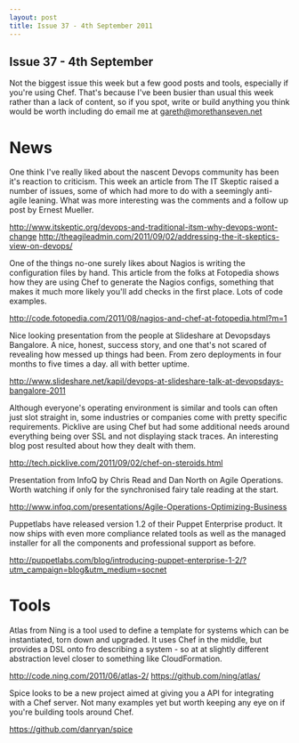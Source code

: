 ```yaml
--- 
layout: post
title: Issue 37 - 4th September 2011
---
```


## Issue 37 - 4th September

Not the biggest issue this week but a few good posts and tools,
especially if you're using Chef. That's because I've been busier than
usual this week rather than a lack of content, so if you spot, write or
build anything you think would be worth including do email me at
gareth@morethanseven.net


News
====

One think I've really liked about the nascent Devops community has been
it's reaction to criticism. This week an article from The IT Skeptic
raised a number of issues, some of which had more to do with a seemingly
anti-agile leaning. What was more interesting was the comments and a
follow up post by Ernest Mueller.

http://www.itskeptic.org/devops-and-traditional-itsm-why-devops-wont-change
http://theagileadmin.com/2011/09/02/addressing-the-it-skeptics-view-on-devops/

One of the things no-one surely likes about Nagios is writing the
configuration files by hand. This article from the folks at Fotopedia
shows how they are using Chef to generate the Nagios configs, something
that makes it much more likely you'll add checks in the first place.
Lots of code examples.

http://code.fotopedia.com/2011/08/nagios-and-chef-at-fotopedia.html?m=1

Nice looking presentation from the people at Slideshare at Devopsdays
Bangalore. A nice, honest, success story, and one that's not scared of
revealing how messed up things had been. From zero deployments in four
months to five times a day. all with better uptime.

http://www.slideshare.net/kapil/devops-at-slideshare-talk-at-devopsdays-bangalore-2011

Although everyone's operating environment is similar and tools can often
just slot straight in, some industries or companies come with pretty
specific requirements. Picklive are using Chef but had some additional
needs around everything being over SSL and not displaying stack traces.
An interesting blog post resulted about how they dealt with them.

http://tech.picklive.com/2011/09/02/chef-on-steroids.html

Presentation from InfoQ by Chris Read and Dan North on Agile Operations.
Worth watching if only for the synchronised fairy tale reading at the
start.

http://www.infoq.com/presentations/Agile-Operations-Optimizing-Business

Puppetlabs have released version 1.2 of their Puppet Enterprise product.
It now ships with even more compliance related tools as well as the
managed installer for all the components and professional support as
before.

http://puppetlabs.com/blog/introducing-puppet-enterprise-1-2/?utm_campaign=blog&utm_medium=socnet


Tools
=====

Atlas from Ning is a tool used to define a template for systems which
can be instantiated, torn down and upgraded. It uses Chef in the middle,
but provides a DSL onto fro describing a system - so at at slightly
different abstraction level closer to something like CloudFormation.

http://code.ning.com/2011/06/atlas-2/
https://github.com/ning/atlas/

Spice looks to be a new project aimed at giving you a API for
integrating with a Chef server. Not many examples yet but worth keeping
any eye on if you're building tools around Chef.

https://github.com/danryan/spice
